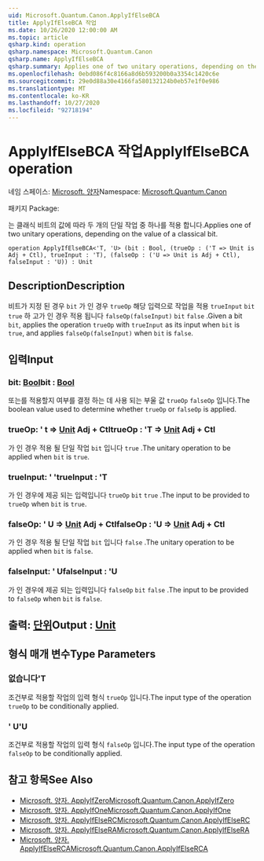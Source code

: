 ```yaml
---
uid: Microsoft.Quantum.Canon.ApplyIfElseBCA
title: ApplyIfElseBCA 작업
ms.date: 10/26/2020 12:00:00 AM
ms.topic: article
qsharp.kind: operation
qsharp.namespace: Microsoft.Quantum.Canon
qsharp.name: ApplyIfElseBCA
qsharp.summary: Applies one of two unitary operations, depending on the value of a classical bit.
ms.openlocfilehash: 0ebd086f4c8166a8d6b593200b0a3354c1420c6e
ms.sourcegitcommit: 29e0d88a30e4166fa580132124b0eb57e1f0e986
ms.translationtype: MT
ms.contentlocale: ko-KR
ms.lasthandoff: 10/27/2020
ms.locfileid: "92718194"
---
```

# <a name="applyifelsebca-operation"></a><span data-ttu-id="e5a96-102">ApplyIfElseBCA 작업</span><span class="sxs-lookup"><span data-stu-id="e5a96-102">ApplyIfElseBCA operation</span></span>

<span data-ttu-id="e5a96-103">네임 스페이스: [Microsoft. 양자](xref:Microsoft.Quantum.Canon)</span><span class="sxs-lookup"><span data-stu-id="e5a96-103">Namespace: [Microsoft.Quantum.Canon](xref:Microsoft.Quantum.Canon)</span></span>

<span data-ttu-id="e5a96-104">패키지 [](https://nuget.org/packages/)</span><span class="sxs-lookup"><span data-stu-id="e5a96-104">Package: [](https://nuget.org/packages/)</span></span>


<span data-ttu-id="e5a96-105">는 클래식 비트의 값에 따라 두 개의 단일 작업 중 하나를 적용 합니다.</span><span class="sxs-lookup"><span data-stu-id="e5a96-105">Applies one of two unitary operations, depending on the value of a classical bit.</span></span>

```qsharp
operation ApplyIfElseBCA<'T, 'U> (bit : Bool, (trueOp : ('T => Unit is Adj + Ctl), trueInput : 'T), (falseOp : ('U => Unit is Adj + Ctl), falseInput : 'U)) : Unit
```


## <a name="description"></a><span data-ttu-id="e5a96-106">Description</span><span class="sxs-lookup"><span data-stu-id="e5a96-106">Description</span></span>

<span data-ttu-id="e5a96-107">비트가 지정 된 경우 `bit` 가 인 경우 `trueOp` 해당 입력으로 작업을 적용 `trueInput` `bit` `true` 하 고가 인 경우 적용 됩니다 `falseOp(falseInput)` `bit` `false` .</span><span class="sxs-lookup"><span data-stu-id="e5a96-107">Given a bit `bit`, applies the operation `trueOp` with `trueInput` as its input when `bit` is `true`, and applies `falseOp(falseInput)` when `bit` is `false`.</span></span>

## <a name="input"></a><span data-ttu-id="e5a96-108">입력</span><span class="sxs-lookup"><span data-stu-id="e5a96-108">Input</span></span>

### <a name="bit--bool"></a><span data-ttu-id="e5a96-109">bit: [Bool](xref:microsoft.quantum.lang-ref.bool)</span><span class="sxs-lookup"><span data-stu-id="e5a96-109">bit : [Bool](xref:microsoft.quantum.lang-ref.bool)</span></span>

<span data-ttu-id="e5a96-110">또는를 적용할지 여부를 결정 하는 데 사용 되는 부울 값 `trueOp` `falseOp` 입니다.</span><span class="sxs-lookup"><span data-stu-id="e5a96-110">The boolean value used to determine whether `trueOp` or `falseOp` is applied.</span></span>


### <a name="trueop--t--unit-adj--ctl"></a><span data-ttu-id="e5a96-111">trueOp: ' t => [Unit](xref:microsoft.quantum.lang-ref.unit) Adj + Ctl</span><span class="sxs-lookup"><span data-stu-id="e5a96-111">trueOp : 'T => [Unit](xref:microsoft.quantum.lang-ref.unit) Adj + Ctl</span></span>

<span data-ttu-id="e5a96-112">가 인 경우 적용 될 단일 작업 `bit` 입니다 `true` .</span><span class="sxs-lookup"><span data-stu-id="e5a96-112">The unitary operation to be applied when `bit` is `true`.</span></span>


### <a name="trueinput--t"></a><span data-ttu-id="e5a96-113">trueInput: ' '</span><span class="sxs-lookup"><span data-stu-id="e5a96-113">trueInput : 'T</span></span>

<span data-ttu-id="e5a96-114">가 인 경우에 제공 되는 입력입니다 `trueOp` `bit` `true` .</span><span class="sxs-lookup"><span data-stu-id="e5a96-114">The input to be provided to `trueOp` when `bit` is `true`.</span></span>


### <a name="falseop--u--unit-adj--ctl"></a><span data-ttu-id="e5a96-115">falseOp: ' U => [Unit](xref:microsoft.quantum.lang-ref.unit) Adj + Ctl</span><span class="sxs-lookup"><span data-stu-id="e5a96-115">falseOp : 'U => [Unit](xref:microsoft.quantum.lang-ref.unit) Adj + Ctl</span></span>

<span data-ttu-id="e5a96-116">가 인 경우 적용 될 단일 작업 `bit` 입니다 `false` .</span><span class="sxs-lookup"><span data-stu-id="e5a96-116">The unitary operation to be applied when `bit` is `false`.</span></span>


### <a name="falseinput--u"></a><span data-ttu-id="e5a96-117">falseInput: ' U</span><span class="sxs-lookup"><span data-stu-id="e5a96-117">falseInput : 'U</span></span>

<span data-ttu-id="e5a96-118">가 인 경우에 제공 되는 입력입니다 `falseOp` `bit` `false` .</span><span class="sxs-lookup"><span data-stu-id="e5a96-118">The input to be provided to `falseOp` when `bit` is `false`.</span></span>



## <a name="output--unit"></a><span data-ttu-id="e5a96-119">출력: [단위](xref:microsoft.quantum.lang-ref.unit)</span><span class="sxs-lookup"><span data-stu-id="e5a96-119">Output : [Unit](xref:microsoft.quantum.lang-ref.unit)</span></span>



## <a name="type-parameters"></a><span data-ttu-id="e5a96-120">형식 매개 변수</span><span class="sxs-lookup"><span data-stu-id="e5a96-120">Type Parameters</span></span>

### <a name="t"></a><span data-ttu-id="e5a96-121">없습니다</span><span class="sxs-lookup"><span data-stu-id="e5a96-121">'T</span></span>

<span data-ttu-id="e5a96-122">조건부로 적용할 작업의 입력 형식 `trueOp` 입니다.</span><span class="sxs-lookup"><span data-stu-id="e5a96-122">The input type of the operation `trueOp` to be conditionally applied.</span></span>
### <a name="u"></a><span data-ttu-id="e5a96-123">' U</span><span class="sxs-lookup"><span data-stu-id="e5a96-123">'U</span></span>

<span data-ttu-id="e5a96-124">조건부로 적용할 작업의 입력 형식 `falseOp` 입니다.</span><span class="sxs-lookup"><span data-stu-id="e5a96-124">The input type of the operation `falseOp` to be conditionally applied.</span></span>

## <a name="see-also"></a><span data-ttu-id="e5a96-125">참고 항목</span><span class="sxs-lookup"><span data-stu-id="e5a96-125">See Also</span></span>

- [<span data-ttu-id="e5a96-126">Microsoft. 양자. ApplyIfZero</span><span class="sxs-lookup"><span data-stu-id="e5a96-126">Microsoft.Quantum.Canon.ApplyIfZero</span></span>](xref:Microsoft.Quantum.Canon.ApplyIfZero)
- [<span data-ttu-id="e5a96-127">Microsoft. 양자. ApplyIfOne</span><span class="sxs-lookup"><span data-stu-id="e5a96-127">Microsoft.Quantum.Canon.ApplyIfOne</span></span>](xref:Microsoft.Quantum.Canon.ApplyIfOne)
- [<span data-ttu-id="e5a96-128">Microsoft. 양자. ApplyIfElseRC</span><span class="sxs-lookup"><span data-stu-id="e5a96-128">Microsoft.Quantum.Canon.ApplyIfElseRC</span></span>](xref:Microsoft.Quantum.Canon.ApplyIfElseRC)
- [<span data-ttu-id="e5a96-129">Microsoft. 양자. ApplyIfElseRA</span><span class="sxs-lookup"><span data-stu-id="e5a96-129">Microsoft.Quantum.Canon.ApplyIfElseRA</span></span>](xref:Microsoft.Quantum.Canon.ApplyIfElseRA)
- [<span data-ttu-id="e5a96-130">Microsoft. 양자. ApplyIfElseRCA</span><span class="sxs-lookup"><span data-stu-id="e5a96-130">Microsoft.Quantum.Canon.ApplyIfElseRCA</span></span>](xref:Microsoft.Quantum.Canon.ApplyIfElseRCA)